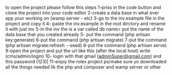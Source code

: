 to open the  project please follow this steps 
1-priss in the code button and clone the project into your code editor 
2-create a data base in what ever app your working on (wamp server - etc)
3-go to the inv.example file in the project and copy it 
4- paste the inv.example in the root dirctory and rename it with just inv
5-in the inv the is a var called db name= put the name of the data base that you created already 
5- put the command (php artisan key:generate)
6-put the command (php artisan migrate)
7-put the command (php artisan migrate:refresh --seed)
8-put the command (php artisan serve)
9-open the project and put the url like this (after the local host) write (cms/admin/login)
10- login with that gmail (adminSuper@gmail.com) and this password (123)|
11-enjoy the rolex project 
ps/make sure yo downloaded all the things needed lik the php and composer and wamp server or other 
